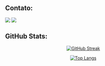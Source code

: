 ## Contato:

<div> 
  <a href="https://www.linkedin.com/in/carolinepedasil" target="_blank"><img src="https://img.shields.io/badge/-LinkedIn-%230077B5?style=for-the-badge&logo=linkedin&logoColor=white" target="_blank"></a>
  <a href = "mailto:carolinepedasil@gmail.com"><img src="https://img.shields.io/badge/-Gmail-%23333?style=for-the-badge&logo=gmail&logoColor=white" target="_blank"></a>
</div>

## GitHub Stats:

<div align="center">
  
 [![GitHub Streak](https://streak-stats.demolab.com/?user=carolinepedasil&theme=dracula)](https://git.io/streak-stats)
  
 [![Top Langs](https://github-readme-stats-ruby-one.vercel.app/api/top-langs/?username=carolinepedasil&layout=compact&langs_count=6&theme=dracula&hide=c)](https://github.com/carolinepedasil/github-readme-stats)
 
</div>
